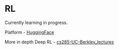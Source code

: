 # RL
Currently learning in progress.

Platform - [HuggingFace](https://huggingface.co/learn/deep-rl-course/en/unit0/introduction)


More in depth Deep RL - [cs285-UC-Berkley_lectures](https://rail.eecs.berkeley.edu/deeprlcourse/)

